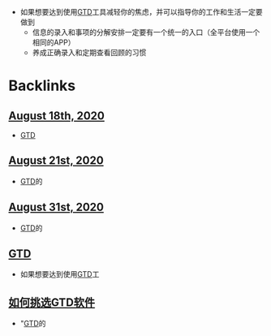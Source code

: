 - 如果想要达到使用[GTD](<GTD.md>)工具减轻你的焦虑，并可以指导你的工作和生活一定要做到
    - 信息的录入和事项的分解安排一定要有一个统一的入口（全平台使用一个相同的APP）
    - 养成正确录入和定期查看回顾的习惯

# Backlinks
## [August 18th, 2020](<August 18th, 2020.md>)
- [GTD](<GTD.md>)

## [August 21st, 2020](<August 21st, 2020.md>)
- [GTD](<GTD.md>)的

## [August 31st, 2020](<August 31st, 2020.md>)
- [GTD](<GTD.md>)的

## [GTD](<GTD.md>)
- 如果想要达到使用[GTD](<GTD.md>)工

## [如何挑选GTD软件](<如何挑选GTD软件.md>)
- "[GTD](<GTD.md>)的

